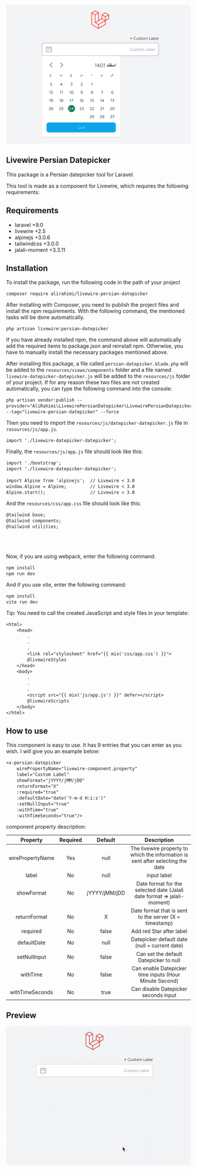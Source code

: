 <p align="center"><img src="./resources/img/livewire-persian-datepicker.png" alt="Livewire Persian Datepicker"></p>

## Livewire Persian Datepicker

This package is a Persian datepicker tool for Laravel.

This tool is made as a component for Livewire, which requires the following requirements:

## Requirements

- laravel +9.0
- livewire +2.5
- alpinejs +3.0.6
- tailwindcss +3.0.0
- jalali-moment +3.3.11

## Installation

To install the package, run the following code in the path of your project

```
composer require alirahimi/livewire-persian-datepicker 
```

After installing with Composer, you need to publish the project files and install the npm requirements. With the
following command, the mentioned tasks will be done automatically.

```
php artisan livewire:persian-datepicker
```

If you have already installed npm, the command above will automatically add the required items to package.json and
reinstall npm. Otherwise, you have to manually install the necessary packages mentioned above.

After installing this package, a file called ```persian-datepicker.blade.php``` will be added to
the ```resources/views/components``` folder and a file named ```livewire-datepicker-datepicker.js``` will be added to
the ```resources/js``` folder of your project.
If for any reason these two files are not created automatically, you can type the following command into the console:

```
php artisan vendor:publish --provider="AliRahimi\LivewirePersianDatepicker\LivewirePersianDatepickerServiceProvider" --tag="livewire-persian-datepicker" --force
```

Then you need to import the ```resources/js/datepicker-datepicker.js``` file in ```resources/js/app.js```.

```
import './livewire-datepicker-datepicker';
```

Finally, the ```resources/js/app.js``` file should look like this:

```
import './bootstrap';
import './livewire-datepicker-datepicker';

import Alpine from 'alpinejs';  // Livewire < 3.0
window.Alpine = Alpine;         // Livewire < 3.0
Alpine.start();                 // Livewire < 3.0
```

And the ```resources/css/app.css``` file should look like this:

```
@tailwind base;
@tailwind components;
@tailwind utilities;
```

<br /><br /><br />
Now, if you are using webpack, enter the following command:

```
npm install
npm run dev
```

And if you use vite, enter the following command:

```
npm install
vite run dev
```

Tip: You need to call the created JavaScript and style files in your template:

```
<html>
    <head>
        .
        .
        .
        <link rel="stylesheet" href="{{ mix('css/app.css') }}">
        @livewireStyles
    </head>
    <body>
        .
        .
        .
        <script src="{{ mix('js/app.js') }}" defer></script>
        @livewireScripts
    </body>
</html>
```

## How to use

This component is easy to use. It has 9 entries that you can enter as you wish. I will give you an example below:

```
<x-persian-datepicker 
    wirePropertyName="livewire-component.property"
    label="Custom Label"
    showFormat="jYYYY/jMM/jDD"
    returnFormat="X"
    :required="true"
    :defaultDate="date('Y-m-d H:i:s')"
    :setNullInput="true"
    :withTime="true"
    :withTimeSeconds="true"/>
```

component property description:

|     Property     | Required |    Default    |                                   Description                                   |
|:----------------:|:--------:|:-------------:|:-------------------------------------------------------------------------------:|
| wirePropertyName |   Yes    |     null      | The livewire property to which the information is sent after selecting the date |
|      label       |    No    |     null      |                                   input label                                   |
|    showFormat    |    No    | jYYYY/jMM/jDD |     Date format for the selected date (Jalali date format => jalali-moment)     |
|   returnFormat   |    No    |       X       |             Date format that is sent to the server (X = timestamp)              |
|     required     |    No    |     false     |                            Add red Star after label                             |
|   defaultDate    |    No    |     null      |                  Datepicker default date (null = current date)                  |
|   setNullInput   |    No    |     false     |                     Can set the default Datepicker to null                      |
|     withTime     |    No    |     false     |             Can enable Datepicker time inputs (Hour Minute Second)              |
| withTimeSeconds  |    No    |     true      |                      Can disable Datepicker seconds input                       |

## Preview

<p align="center"><img src="./resources/img/livewire-persian-datepicker.gif" alt="Laravel Logo"></p>

